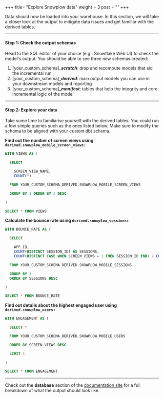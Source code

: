+++
title= "Explore Snowplow data"
weight = 3
post = ""
+++

Data should now be loaded into your warehouse. In this section, we will take a closer look at the output to mitigate data issues and get familiar with the derived tables.

***

#### **Step 1:** Check the output schemas

Head to the SQL editor of your choice (e.g.: Snowflake Web UI) to check the model's output. You should be able to see three new schemas created:

1. [your_custom_schema]_***scratch***: drop and recompute models that aid the incremental run
2. [your_custom_schema]_***derived***: main output models you can use in your downstream models and reporting
3. [your_custom_schema]_***manifest***: tables that help the integrity and core incremental logic of the model

***

#### **Step 2:** Explore your data

Take some time to familiarise yourself with the derived tables. You could run a few simple queries such as the ones listed below. Make sure to modify the schema to be aligned with your custom dbt schema.

**Find out the number of screen views using `derived.snowplow_mobile_screen_views:`**

```sql
WITH VIEWS AS (

  SELECT

    SCREEN_VIEW_NAME,
    COUNT(*)

  FROM YOUR_CUSTOM_SCHEMA_DERIVED.SNOWPLOW_MOBILE_SCREEN_VIEWS

  GROUP BY 1 ORDER BY 2 DESC

)

SELECT * FROM VIEWS
```

**Calculate the bounce rate using `derived.snowplow_sessions:`**

```sql
WITH BOUNCE_RATE AS (

  SELECT

    APP_ID,
    COUNT(DISTINCT SESSION_ID) AS SESSIONS,
    COUNT(DISTINCT CASE WHEN SCREEN_VIEWS = 1 THEN SESSION_ID END) / COUNT(DISTINCT SESSION_ID) AS BOUNCE_RATE

  FROM YOUR_CUSTOM_SCHEMA_DERIVED.SNOWPLOW_MOBILE_SESSIONS

  GROUP BY 1
  ORDER BY SESSIONS DESC

)

SELECT * FROM BOUNCE_RATE
```

**Find out details about the highest engaged user using `derived.snowplow_users:`**

```sql
WITH ENGAGEMENT AS (

  SELECT *

  FROM YOUR_CUSTOM_SCHEMA_DERIVED.SNOWPLOW_MOBILE_USERS

  ORDER BY SCREEN_VIEWS DESC

  LIMIT 1

)

SELECT * FROM ENGAGEMENT
```

***

Check out the **database** section of the [documentation site](https://snowplow.github.io/dbt-snowplow-mobile/#!/overview/snowplow_mobile) for a full breakdown of what the output should look like.
